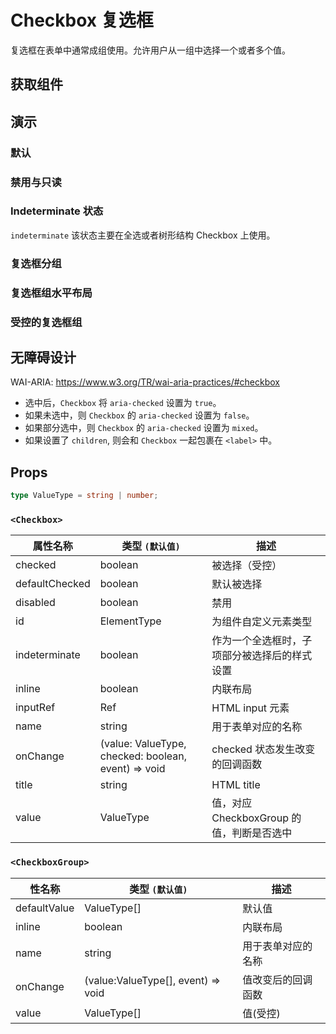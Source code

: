 # Checkbox 复选框

复选框在表单中通常成组使用。允许用户从一组中选择一个或者多个值。

## 获取组件

<!--{include:(components/checkbox/fragments/import.md)}-->

## 演示

### 默认

<!--{include:`basic.md`}-->

### 禁用与只读

<!--{include:`disabled.md`}-->

### Indeterminate 状态

`indeterminate` 该状态主要在全选或者树形结构 Checkbox 上使用。

<!--{include:`indeterminate.md`}-->

### 复选框分组

<!--{include:`checkbox-group.md`}-->

### 复选框组水平布局

<!--{include:`checkbox-groupinline.md`}-->

### 受控的复选框组

<!--{include:`checkbox-group-controller.md`}-->

## 无障碍设计

WAI-ARIA: https://www.w3.org/TR/wai-aria-practices/#checkbox

- 选中后，`Checkbox` 将 `aria-checked` 设置为 `true`。
- 如果未选中，则 `Checkbox` 的 `aria-checked` 设置为 `false`。
- 如果部分选中，则 `Checkbox` 的 `aria-checked` 设置为 `mixed`。
- 如果设置了 `children`, 则会和 `Checkbox` 一起包裹在 `<label>` 中。

## Props

```ts
type ValueType = string | number;
```

### `<Checkbox>`

| 属性名称       | 类型 `(默认值)`                                     | 描述                                         |
| -------------- | --------------------------------------------------- | -------------------------------------------- |
| checked        | boolean                                             | 被选择（受控）                               |
| defaultChecked | boolean                                             | 默认被选择                                   |
| disabled       | boolean                                             | 禁用                                         |
| id             | ElementType                                         | 为组件自定义元素类型                         |
| indeterminate  | boolean                                             | 作为一个全选框时，子项部分被选择后的样式设置 |
| inline         | boolean                                             | 内联布局                                     |
| inputRef       | Ref                                                 | HTML input 元素                              |
| name           | string                                              | 用于表单对应的名称                           |
| onChange       | (value: ValueType, checked: boolean, event) => void | checked 状态发生改变的回调函数               |
| title          | string                                              | HTML title                                   |
| value          | ValueType                                           | 值，对应 CheckboxGroup 的值，判断是否选中    |

### `<CheckboxGroup>`

| 性名称       | 类型 `(默认值)`                    | 描述               |
| ------------ | ---------------------------------- | ------------------ |
| defaultValue | ValueType[]                        | 默认值             |
| inline       | boolean                            | 内联布局           |
| name         | string                             | 用于表单对应的名称 |
| onChange     | (value:ValueType[], event) => void | 值改变后的回调函数 |
| value        | ValueType[]                        | 值(受控)           |
